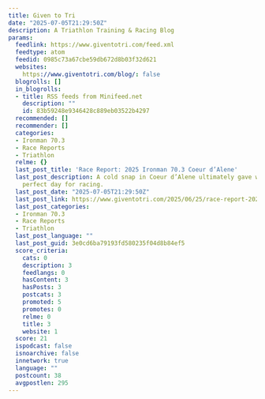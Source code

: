 ```yaml
---
title: Given to Tri
date: "2025-07-05T21:29:50Z"
description: A Triathlon Training & Racing Blog
params:
  feedlink: https://www.giventotri.com/feed.xml
  feedtype: atom
  feedid: 0985c73a67cbe59db672d8b03f32d621
  websites:
    https://www.giventotri.com/blog/: false
  blogrolls: []
  in_blogrolls:
  - title: RSS feeds from Minifeed.net
    description: ""
    id: 83b59248e9346428c889eb03522b4297
  recommended: []
  recommender: []
  categories:
  - Ironman 70.3
  - Race Reports
  - Triathlon
  relme: {}
  last_post_title: 'Race Report: 2025 Ironman 70.3 Coeur d’Alene'
  last_post_description: A cold snap in Coeur d’Alene ultimately gave way to an almost
    perfect day for racing.
  last_post_date: "2025-07-05T21:29:50Z"
  last_post_link: https://www.giventotri.com/2025/06/25/race-report-2025-ironman-70-3-coeur-dalene/
  last_post_categories:
  - Ironman 70.3
  - Race Reports
  - Triathlon
  last_post_language: ""
  last_post_guid: 3e0cd6ba79193fd580235f04d8b84ef5
  score_criteria:
    cats: 0
    description: 3
    feedlangs: 0
    hasContent: 3
    hasPosts: 3
    postcats: 3
    promoted: 5
    promotes: 0
    relme: 0
    title: 3
    website: 1
  score: 21
  ispodcast: false
  isnoarchive: false
  innetwork: true
  language: ""
  postcount: 38
  avgpostlen: 295
---
```

